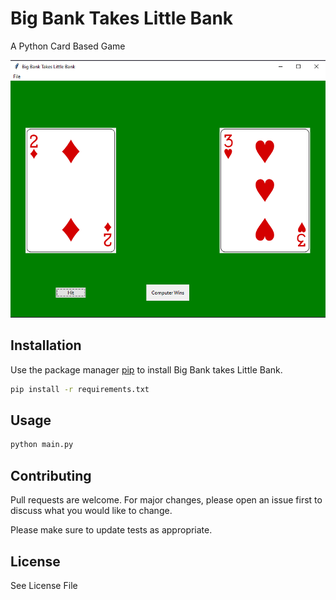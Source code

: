# Big Bank Takes Little Bank

A Python Card Based Game

![alt text](https://github.com/Clayvis/BigBank_LittleBank/blob/main/image%20(1).png?raw=true)


## Installation

Use the package manager [pip](https://pip.pypa.io/en/stable/) to install Big Bank takes Little Bank.

```bash
pip install -r requirements.txt
```

## Usage

```python
python main.py
```

## Contributing
Pull requests are welcome. For major changes, please open an issue first to discuss what you would like to change.

Please make sure to update tests as appropriate.

## License
See License File

